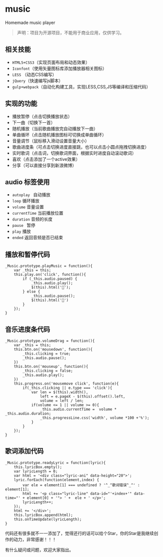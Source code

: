 # music
Homemade music player

>声明：项目为开源项目，不能用于商业应用，仅供学习。

## 相关技能
- `HTML5+CSS3`（实现页面布局和动态效果）
- `Iconfont`（使用矢量图标库添加播放器相关图标）
- `LESS` （动态CSS编写）
- `jQuery`（快速编写js脚本）
- `gulp+webpack`（自动化构建工具，实现LESS,CSS,JS等编译和压缩代码）

## 实现的功能
- 播放暂停（点击切换播放状态）
- 下一曲（切换下一首）
- 随机播放（当前歌曲播放完自动播放下一曲）
- 单曲循环（点击随机播放图标可切换成单曲循环）
- 音量调节（鼠标移入滑动设置音量大小）
- 歌曲进度条（可点击切换进度直接跳，也可以点击小圆点拖拽切换进度）
- 实时歌词（点击词，切换歌词界面，根据实时进度自动滚动歌词）
- 喜欢（点击添加了一个active效果）
- 分享（可以直接分享到新浪微博）

## audio 标签使用
- `autoplay `   自动播放
- `loop`        循环播放
- `volume`      音量设置
- `currentTime` 当前播放位置
- `duration`    音频的长度
- `pause `      暂停
- `play`        播放
- `ended`       返回音频是否已结束

## 播放和暂停代码
```
_Music.prototype.playMusic = function(){
    var _this = this;
    this.play.on('click', function(){
        if (_this.audio.paused) {
            _this.audio.play();
            $(this).html('');
        } else {
            _this.audio.pause();
            $(this).html('')
        }
    });
}
```
## 音乐进度条代码
```
_Music.prototype.volumeDrag = function(){
    var _this = this;
    this.btn.on('mousedown', function(){
        _this.clicking = true;
        _this.audio.pause();
    })
    this.btn.on('mouseup', function(){
        _this.clicking = false;
        _this.audio.play();
    })
    this.progress.on('mousemove click', function(e){
        if(_this.clicking || e.type === 'click'){
            var len = $(this).width(),
                left = e.pageX - $(this).offset().left,
                volume = left / len;
            if(volume <= 1 || volume >= 0){
                _this.audio.currentTime =  volume * _this.audio.duration;
                _this.progressLine.css('width', volume *100 +'%');
            }
        }
    });
}
```
## 歌词添加代码 
```
_Music.prototype.readyLyric = function(lyric){
    this.lyricBox.empty();
    var lyricLength = 0;
    var html = '<div class="lyric-ani" data-height="20">';
    lyric.forEach(function(element,index) {
        var ele = element[1] === undefined ? '^_^歌词错误^_^' :  element[1];
        html += '<p class="lyric-line" data-id="'+index+'" data-time="' + element[0] + '"> ' +  ele + ' </p>';
        lyricLength++;
    });
    html += '</div>';
    this.lyricBox.append(html);
    this.onTimeUpdate(lyricLength);
}
```
代码还有很多就不一一添加了，觉得还行的话可以给个Star，你的Star是我继续创作的动力，非常感谢！！！

有什么疑问或问题，欢迎大家指出。